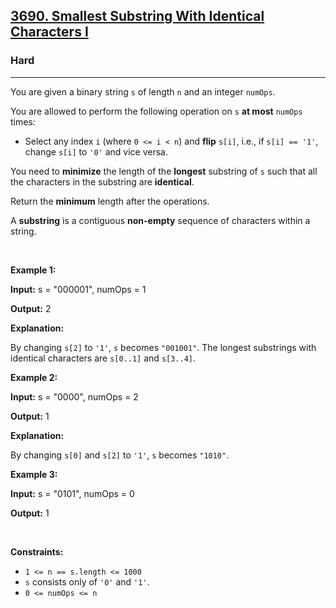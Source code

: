 <h2><a href="https://leetcode.com/problems/smallest-substring-with-identical-characters-i">3690. Smallest Substring With Identical Characters I</a></h2><h3>Hard</h3><hr><p>You are given a binary string <code>s</code> of length <code>n</code> and an integer <code>numOps</code>.</p>

<p>You are allowed to perform the following operation on <code>s</code> <strong>at most</strong> <code>numOps</code> times:</p>

<ul>
	<li>Select any index <code>i</code> (where <code>0 &lt;= i &lt; n</code>) and <strong>flip</strong> <code>s[i]</code>, i.e., if <code>s[i] == &#39;1&#39;</code>, change <code>s[i]</code> to <code>&#39;0&#39;</code> and vice versa.</li>
</ul>

<p>You need to <strong>minimize</strong> the length of the <strong>longest</strong> substring of <code>s</code> such that all the characters in the substring are <strong>identical</strong>.</p>

<p>Return the <strong>minimum</strong> length after the operations.</p>

<p>A <strong>substring</strong> is a contiguous <b>non-empty</b> sequence of characters within a string.</p>

<p>&nbsp;</p>
<p><strong class="example">Example 1:</strong></p>

<div class="example-block">
<p><strong>Input:</strong> <span class="example-io">s = &quot;000001&quot;, numOps = 1</span></p>

<p><strong>Output:</strong> <span class="example-io">2</span></p>

<p><strong>Explanation:</strong>&nbsp;</p>

<p>By changing <code>s[2]</code> to <code>&#39;1&#39;</code>, <code>s</code> becomes <code>&quot;001001&quot;</code>. The longest substrings with identical characters are <code>s[0..1]</code> and <code>s[3..4]</code>.</p>
</div>

<p><strong class="example">Example 2:</strong></p>

<div class="example-block">
<p><strong>Input:</strong> <span class="example-io">s = &quot;0000&quot;, numOps = 2</span></p>

<p><strong>Output:</strong> <span class="example-io">1</span></p>

<p><strong>Explanation:</strong>&nbsp;</p>

<p>By changing <code>s[0]</code> and <code>s[2]</code> to <code>&#39;1&#39;</code>, <code>s</code> becomes <code>&quot;1010&quot;</code>.</p>
</div>

<p><strong class="example">Example 3:</strong></p>

<div class="example-block">
<p><strong>Input:</strong> <span class="example-io">s = &quot;0101&quot;, numOps = 0</span></p>

<p><strong>Output:</strong> <span class="example-io">1</span></p>
</div>

<p>&nbsp;</p>
<p><strong>Constraints:</strong></p>

<ul>
	<li><code>1 &lt;= n == s.length &lt;= 1000</code></li>
	<li><code>s</code> consists only of <code>&#39;0&#39;</code> and <code>&#39;1&#39;</code>.</li>
	<li><code>0 &lt;= numOps &lt;= n</code></li>
</ul>
